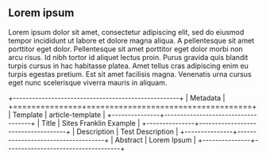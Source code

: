 ## Lorem ipsum

Lorem ipsum dolor sit amet, consectetur adipiscing elit, sed do eiusmod tempor incididunt ut labore et dolore magna aliqua. A pellentesque sit amet porttitor eget dolor. Pellentesque sit amet porttitor eget dolor morbi non arcu risus. Id nibh tortor id aliquet lectus proin. Purus gravida quis blandit turpis cursus in hac habitasse platea. Amet tellus cras adipiscing enim eu turpis egestas pretium. Est sit amet facilisis magna. Venenatis urna cursus eget nunc scelerisque viverra mauris in aliquam.

+----------------------------------------------------+
| Metadata                                           |
+===============+====================================+
| Template      | article-template                   |
+---------------+------------------------------------+
| Title         | Sites Franklin Example             |
+---------------+------------------------------------+
| Description   | Test Description                   |
+---------------+------------------------------------+
| Abstract      | Lorem Ipsum                        |
+---------------+------------------------------------+
